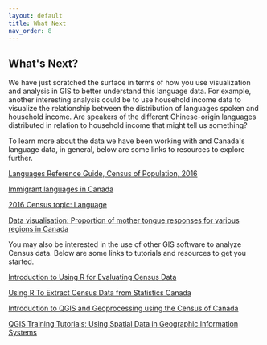 ```yaml
---
layout: default
title: What Next
nav_order: 8
---
```


## What's Next?
We have just scratched the surface in terms of how you use visualization and analysis in GIS to better understand this language data. For example, another interesting analysis could be to use household income data to visualize the relationship between the distribution of languages spoken and household income. Are speakers of the different Chinese-origin languages distributed in relation to household income that might tell us something?

To learn more about the data we have been working with and Canada's language data, in general, below are some links to resources to explore further.

[Languages Reference Guide, Census of Population, 2016](https://www12.statcan.gc.ca/census-recensement/2016/ref/guides/003/98-500-x2016003-eng.cfm)

[Immigrant languages in Canada](https://www12.statcan.gc.ca/census-recensement/2011/as-sa/98-314-x/98-314-x2011003_2-eng.cfm)

[2016 Census topic: Language](https://www12.statcan.gc.ca/census-recensement/2016/rt-td/lang-eng.cfm)

[Data visualisation: Proportion of mother tongue responses for various regions in Canada](https://www12.statcan.gc.ca/census-recensement/2016/dp-pd/dv-vd/lang/index-eng.cfm)

You may also be interested in the use of other GIS software to analyze Census data. Below are some links to tutorials and resources to get you started.

[Introduction to Using R for Evaluating Census Data](https://www.angelchen.net/blog/introduction-to-using-r-to-evaluate-census-data)

[Using R To Extract Census Data from Statistics Canada](https://sjkiss.github.io/post/using-r-to-extract-census-data-from-statistics-canada/)

[Introduction to QGIS and Geoprocessing using the Census of Canada](http://www.davidmckie.com/JOUR4208Handout_2017_final_Oct23.pdf)

[QGIS Training Tutorials: Using Spatial Data in Geographic Information Systems](https://open.canada.ca/data/en/dataset/89be0c73-6f1f-40b7-b034-323cb40b8eff)


